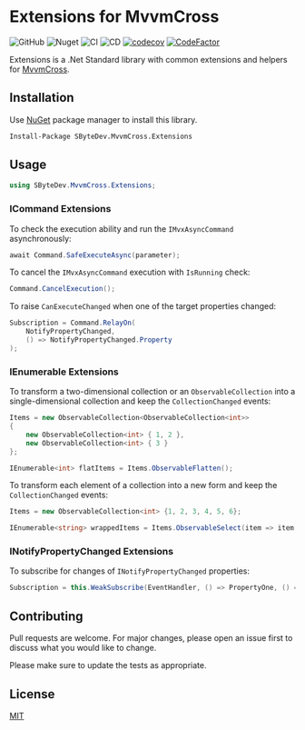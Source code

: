 # Extensions for MvvmCross
![GitHub](https://img.shields.io/github/license/SByteDev/Net.MvvmCross.Extensions.svg)
![Nuget](https://img.shields.io/nuget/v/SByteDev.MvvmCross.Extensions.svg)
![CI](https://github.com/SByteDev/Net.MvvmCross.Extensions/workflows/CI/badge.svg?branch=develop)
![CD](https://github.com/SByteDev/Net.MvvmCross.Extensions/workflows/CD/badge.svg?branch=master)
[![codecov](https://codecov.io/gh/SByteDev/Net.MvvmCross.Extensions/branch/master/graph/badge.svg)](https://codecov.io/gh/SByteDev/Net.MvvmCross.Extensions)
[![CodeFactor](https://www.codefactor.io/repository/github/sbytedev/net.mvvmcross.extensions/badge)](https://www.codefactor.io/repository/github/sbytedev/net.mvvmcross.extensions)

Extensions is a .Net Standard library with common extensions and helpers for [MvvmCross](https://github.com/MvvmCross/MvvmCross).

## Installation

Use [NuGet](https://www.nuget.org) package manager to install this library.

```bash
Install-Package SByteDev.MvvmCross.Extensions
```

## Usage
```cs
using SByteDev.MvvmCross.Extensions;
```

### ICommand Extensions
To check the execution ability and run the `IMvxAsyncCommand` asynchronously:

```cs
await Command.SafeExecuteAsync(parameter);
```

To cancel the `IMvxAsyncCommand` execution with `IsRunning` check:

```cs
Command.CancelExecution();
```

To raise `CanExecuteChanged` when one of the target properties changed:

```cs
Subscription = Command.RelayOn(
    NotifyPropertyChanged,
    () => NotifyPropertyChanged.Property
);
```

### IEnumerable Extensions
To transform a two-dimensional collection or an `ObservableCollection` into a single-dimensional collection and keep the `CollectionChanged` events:

```cs
Items = new ObservableCollection<ObservableCollection<int>>
{
    new ObservableCollection<int> { 1, 2 },
    new ObservableCollection<int> { 3 }
};

IEnumerable<int> flatItems = Items.ObservableFlatten();
```

To transform each element of a collection into a new form and keep the `CollectionChanged` events:

```cs
Items = new ObservableCollection<int> {1, 2, 3, 4, 5, 6};

IEnumerable<string> wrappedItems = Items.ObservableSelect(item => item.ToString());
```

### INotifyPropertyChanged Extensions
To subscribe for changes of `INotifyPropertyChanged` properties:

```cs
Subscription = this.WeakSubscribe(EventHandler, () => PropertyOne, () => PropertyTwo);
```

## Contributing
Pull requests are welcome. For major changes, please open an issue first to discuss what you would like to change.

Please make sure to update the tests as appropriate.

## License
[MIT](https://choosealicense.com/licenses/mit/)
